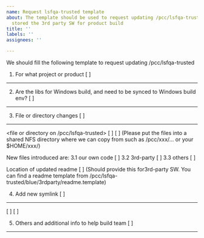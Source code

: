 ```yaml
---
name: Request lsfqa-trusted template
about: The template should be used to request updating /pcc/lsfqa-trusted where we
  stored the 3rd party SW for product build
title: ''
labels: ''
assignees: ''

---
```


<!-- Please use this template while filing an issue to highlight technical debt to be paid down, or friction to be reduced -->

We should fill the following template to request updating /pcc/lsfqa-trusted

1. For what project or product   [     ]
--------------------------------------

2. Are the libs for Windows build, and need to be synced to Windows build env? [  ]
------------------------------------------------------------------------------------------------

3. File or directory changes [  ]
----------------------------------
  <file or directory on /pcc/lsfqa-trusted>  [     ]
  <where new files are copied from> [     ]
  (Please put the files into a shared NFS directory where we can copy from such as  /pcc/xxx/... or your $HOME/xxx/)

  New files introduced are:
3.1 our own code   [  ]
3.2 3rd-party      [  ] 
3.3 others         [  ]

  Location of updated readme [      ] 
  (Should provide this for3rd-party SW. You can find a readme template from /pcc/lsfqa-trusted/blue/3rdparty/readme.template)


4. Add new symlink [  ]
----------------------------
  <SYMLINK NAME>     [     ]
  <SYMLINK LOCATION> [     ]


5. Others and additional info to help build team  [     ]
---------------------------------------------------------
